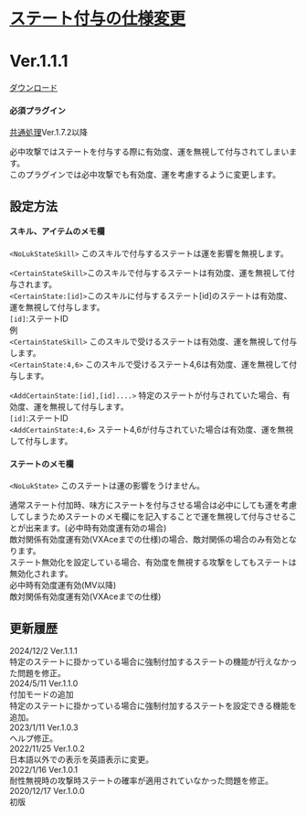 # [ステート付与の仕様変更](https://raw.githubusercontent.com/nuun888/MZ/master/NUUN_AddStateDeviation.js)
# Ver.1.1.1
 [ダウンロード](https://raw.githubusercontent.com/nuun888/MZ/master/NUUN_AddStateDeviation.js)  
 #### 必須プラグイン
[共通処理](https://raw.githubusercontent.com/nuun888/MZ/master/NUUN_Base.js)Ver.1.7.2以降  
 
必中攻撃ではステートを付与する際に有効度、運を無視して付与されてしまいます。  
このプラグインでは必中攻撃でも有効度、運を考慮するように変更します。  

## 設定方法
#### スキル、アイテムのメモ欄
`<NoLukStateSkill>`  このスキルで付与するステートは運を影響を無視します。  

`<CertainStateSkill>`このスキルで付与するステートは有効度、運を無視して付与されます。  
`<CertainState:[id]>`このスキルに付与するステート[id]のステートは有効度、運を無視して付与します。  
`[id]`:ステートID  
例  
`<CertainStateSkill>`  このスキルで受けるステートは有効度、運を無視して付与します。   
`<CertainState:4,6>` このスキルで受けるステート4,6は有効度、運を無視して付与します。  

`<AddCertainState:[id],[id]....>` 特定のステートが付与されていた場合、有効度、運を無視して付与します。  
`[id]`:ステートID  
`<AddCertainState:4,6>` ステート4,6が付与されていた場合は有効度、運を無視して付与します。  

#### ステートのメモ欄
`<NoLukState>` このステートは運の影響をうけません。  

通常ステート付加時、味方にステートを付与させる場合は必中にしても運を考慮してしまうためステートのメモ欄に<NoLukState>を記入することで運を無視して付与させることが出来ます。(必中時有効度運有効の場合)  
敵対関係有効度運有効(VXAceまでの仕様)の場合、敵対関係の場合のみ有効となります。  
ステート無効化を設定している場合、有効度を無視する攻撃をしてもステートは無効化されます。  
必中時有効度運有効(MV以降)  
敵対関係有効度運有効(VXAceまでの仕様)  
 
## 更新履歴
2024/12/2 Ver.1.1.1  
特定のステートに掛かっている場合に強制付加するステートの機能が行えなかった問題を修正。  
2024/5/11 Ver.1.1.0  
付加モードの追加  
特定のステートに掛かっている場合に強制付加するステートを設定できる機能を追加。  
2023/1/11 Ver.1.0.3  
ヘルプ修正。  
2022/11/25 Ver.1.0.2  
日本語以外での表示を英語表示に変更。  
2022/1/16 Ver.1.0.1  
耐性無視時の攻撃時ステートの確率が適用されていなかった問題を修正。  
2020/12/17 Ver.1.0.0  
初版
